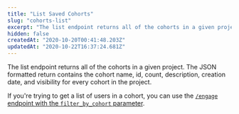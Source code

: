 ```yaml
---
title: "List Saved Cohorts"
slug: "cohorts-list"
excerpt: "The list endpoint returns all of the cohorts in a given project. The JSON formatted return contains the cohort name, id, count, description, creation date, and visibility for every cohort in the project.\n\nIf you're trying to get a list of users in a cohort, you can use the [`/engage` endpoint with the `filter_by_cohort` parameter](ref:engage#engage-query)."
hidden: false
createdAt: "2020-10-20T00:41:48.203Z"
updatedAt: "2020-10-22T16:37:24.681Z"
---
```

The list endpoint returns all of the cohorts in a given project. The JSON formatted return contains the cohort name, id, count, description, creation date, and visibility for every cohort in the project.

If you're trying to get a list of users in a cohort, you can use the [`/engage` endpoint with the `filter_by_cohort` parameter](ref:engage#engage-query).